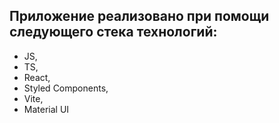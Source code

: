 ## Приложение реализовано при помощи следующего стека технологий:
- JS,
- TS,
- React,
- Styled Components,
- Vite,
- Material UI